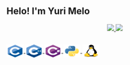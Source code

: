 ## Helo! I'm Yuri Melo
 
<div align="center">
  <a href="https://github.com/YuriMel0">
  <img height="180em" src="https://github-readme-stats.vercel.app/api?username=Yur1M3lo&show_icons=true&theme=dracula&include_all_commits=true&count_private=true"/>
  <img height="180em" src="https://github-readme-stats.vercel.app/api/top-langs/?username=Yur1M3lo&layout=compact&langs_count=7&theme=dracula"/>
</div>

 ##
<div>
  <img align="center" alt="yuri-c" height="30" width="40" src="https://github.com/devicons/devicon/blob/master/icons/c/c-original.svg">
  <img align="center" alt="yuri-c++" height="30" width="40" src="https://github.com/devicons/devicon/blob/master/icons/cplusplus/cplusplus-original.svg">
  <img align="center" alt="yuri-c#" height="30" width="40" src="https://github.com/devicons/devicon/blob/master/icons/csharp/csharp-original.svg">
  <img align="center" alt="yuri-python" height="30" width="40" src="https://github.com/devicons/devicon/blob/master/icons/python/python-original.svg">
  <img align="center" alt="yuri-linux" height="30" width="40" src="https://github.com/devicons/devicon/blob/master/icons/linux/linux-original.svg">
</div>
